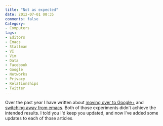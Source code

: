 ```yaml
---
title: "Not as expected"
date: 2012-07-01 00:35
comments: false
Category:
- Computers
tags:
- Editors
- Emacs
- Stallman
- VI
- Vim
- Data
- Facebook
- Google
- Networks
- Privacy
- Relationships
- Twitter
---
```


Over the past year I have written about
[moving over to Google+](http://aijazansari.com/2011/07/09/taking-back-my-relationships/)
and [switching away from emacs](http://aijazansari.com/2011/11/21/there-and-back-again-a-hackers-switch-from-emacs-back-to-vi/).
Both of those experiments didn't achieve the intended results.  I told you
I'd keep you updated, and now I've added some updates to each of those articles.

